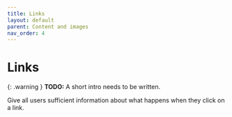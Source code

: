 ```yaml
---
title: Links
layout: default
parent: Content and images
nav_order: 4
---
```


# Links

{: .warning }
**TODO:**
A short intro needs to be written.


Give all users sufficient information about what happens when they click on a link.


